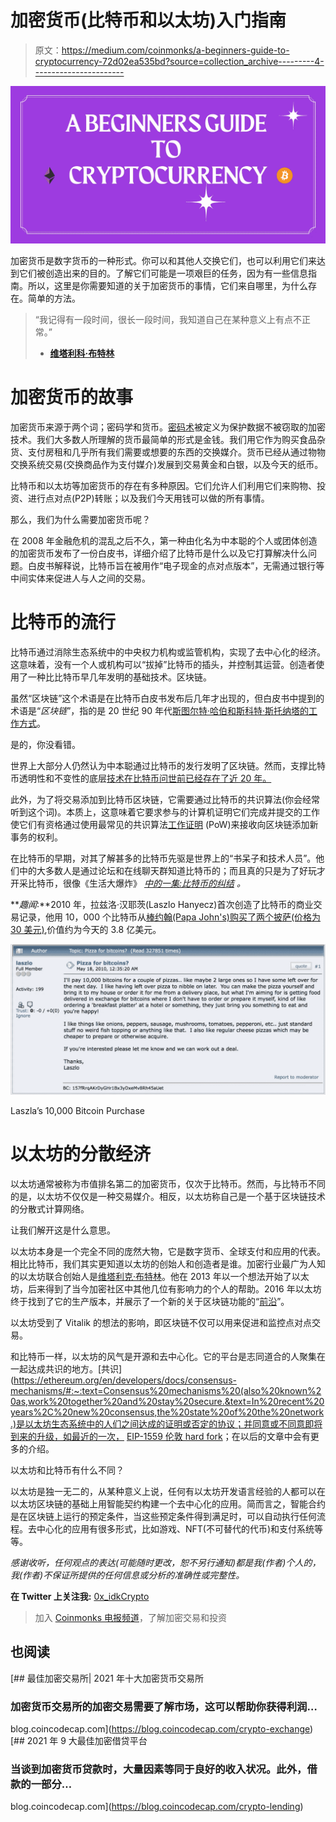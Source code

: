 # 加密货币(比特币和以太坊)入门指南

> 原文：<https://medium.com/coinmonks/a-beginners-guide-to-cryptocurrency-72d02ea535bd?source=collection_archive---------4----------------------->

![](img/a15ad1bf79de579284b55e64a0637c22.png)

加密货币是数字货币的一种形式。你可以和其他人交换它们，也可以利用它们来达到它们被创造出来的目的。了解它们可能是一项艰巨的任务，因为有一些信息指南。所以，这里是你需要知道的关于加密货币的事情，它们来自哪里，为什么存在。简单的方法。

> “我记得有一段时间，很长一段时间，我知道自己在某种意义上有点不正常。”
> - [**维塔利科·布特林**](https://twitter.com/VitalikButerin?ref_src=twsrc%5Egoogle%7Ctwcamp%5Eserp%7Ctwgr%5Eauthor)

# 加密货币的故事

加密货币来源于两个词；密码学和货币。[密码术](https://economictimes.indiatimes.com/definition/cryptography)被定义为保护数据不被窃取的加密技术。我们大多数人所理解的货币最简单的形式是金钱。我们用它作为购买食品杂货、支付房租和几乎所有我们需要或想要的东西的交换媒介。货币已经从通过物物交换系统交易(交换商品作为支付媒介)发展到交易黄金和白银，以及今天的纸币。

比特币和以太坊等加密货币的存在有多种原因。它们允许人们利用它们来购物、投资、进行点对点(P2P)转账；以及我们今天用钱可以做的所有事情。

那么，我们为什么需要加密货币呢？

在 2008 年金融危机的混乱之后不久，第一种由化名为中本聪的个人或团体创造的加密货币发布了一份白皮书，详细介绍了比特币是什么以及它打算解决什么问题。白皮书解释说，比特币旨在被用作“电子现金的点对点版本”，无需通过银行等中间实体来促进人与人之间的交易。

# 比特币的流行

比特币通过消除生态系统中的中央权力机构或监管机构，实现了去中心化的经济。这意味着，没有一个人或机构可以“拔掉”比特币的插头，并控制其运营。创造者使用了一种比比特币早几年发明的基础技术。区块链。

虽然“区块链”这个术语是在比特币白皮书发布后几年才出现的，但白皮书中提到的术语是“*区块链*”，指的是 20 世纪 90 年代[斯图尔特·哈伯和斯科特·斯托纳塔的工作方式](https://www.icaew.com/technical/technology/blockchain/blockchain-articles/what-is-blockchain/history)。

是的，你没看错。

世界上大部分人仍然认为中本聪通过比特币的发行发明了区块链。然而，支撑比特币透明性和不变性的底层[技术在比特币问世前已经存在了近 20 年。](/@ozierkhan/blockchain-technology-the-future-of-finance-beginner-18117b5aefc5)

此外，为了将交易添加到比特币区块链，它需要通过比特币的共识算法(你会经常听到这个词)。本质上，这意味着它要求参与的计算机证明它们完成并提交的工作使它们有资格通过使用最常见的共识算法[工作证明](https://levelup.gitconnected.com/bitcoin-proof-of-work-the-only-article-you-will-ever-have-to-read-4a1fcd76a294) (PoW)来接收向区块链添加新事务的权利。

在比特币的早期，对其了解甚多的比特币先驱是世界上的“书呆子和技术人员”。他们中的大多数人是通过论坛和在线聊天群知道比特币的；而且真的只是为了好玩才开采比特币，很像《生活大爆炸》 [*中的一集:比特币的纠结*](https://bigbangtheory.fandom.com/wiki/The_Bitcoin_Entanglement) *。*

***趣闻*:**2010 年，拉兹洛·汉耶茨(Laszlo Hanyecz)首次创造了比特币的商业交易记录，他用 10，000 个比特币从[棒约翰(Papa John's)购买了两个披萨(价格为 30 美元)](https://cryptopotato.com/10-years-ago-2-pizzas-for-90-million-worth-of-bitcoin/),价值约为今天的 3.8 亿美元。

![](img/666020f205b381c59d1d6de37bb370f7.png)

Laszla’s 10,000 Bitcoin Purchase

# 以太坊的分散经济

以太坊通常被称为市值排名第二的加密货币，仅次于比特币。然而，与比特币不同的是，以太坊不仅仅是一种交易媒介。相反，以太坊称自己是一个基于区块链技术的分散式计算网络。

让我们解开这是什么意思。

以太坊本身是一个完全不同的庞然大物，它是数字货币、全球支付和应用的代表。相比比特币，我们其实更知道以太坊的创始人和创造者是谁。加密行业最广为人知的以太坊联合创始人是[维塔利克·布特林](https://vitalik.ca/)。他在 2013 年以一个想法开始了以太坊，后来得到了当今加密社区中其他几位有影响力的个人的帮助。2016 年以太坊终于找到了它的生产版本，并展示了一个新的关于区块链功能的“[前沿](https://www.coindesk.com/ethereum-decentralized-app-network-launch)”。

以太坊受到了 Vitalik 的想法的影响，即区块链不仅可以用来促进和监控点对点交易。

和比特币一样，以太坊的风气是开源和去中心化。它的平台是志同道合的人聚集在一起达成共识的地方。[共识](https://ethereum.org/en/developers/docs/consensus-mechanisms/#:~:text=Consensus%20mechanisms%20(also%20known%20as,work%20together%20and%20stay%20secure.&text=In%20recent%20years%2C%20new%20consensus,the%20state%20of%20the%20network.)是以太坊生态系统中的人们之间达成的证明或否定的协议；并同意或不同意即将到来的升级，如最近的一次， [EIP-1559 伦敦 hard fork](https://www.coindesk.com/ethereum-hotly-anticipated-london-hard-fork-is-now-live)；在以后的文章中会有更多的介绍。

以太坊和比特币有什么不同？

以太坊是独一无二的，从某种意义上说，任何有以太坊开发语言经验的人都可以在以太坊区块链的基础上用智能契约构建一个去中心化的应用。简而言之，智能合约是在区块链上运行的预定条件，当这些预定条件得到满足时，可以自动执行任何流程。去中心化的应用有很多形式，比如游戏、NFT(不可替代的代币)和支付系统等等。

*感谢收听，任何观点的表达(可能随时更改，恕不另行通知)都是我(作者)个人的，我(作者)不保证所提供的任何信息或分析的准确性或完整性。*

**在 Twitter 上关注我:** [0x_idkCrypto](https://twitter.com/0x_idkcrypto)

> 加入 [Coinmonks 电报频道](https://t.me/coincodecap)，了解加密交易和投资

## 也阅读

[](https://blog.coincodecap.com/crypto-exchange) [## 最佳加密交易所| 2021 年十大加密货币交易所

### 加密货币交易所的加密交易需要了解市场，这可以帮助你获得利润…

blog.coincodecap.com](https://blog.coincodecap.com/crypto-exchange) [](https://blog.coincodecap.com/crypto-lending) [## 2021 年 9 大最佳加密借贷平台

### 当谈到加密货币贷款时，大量因素等同于良好的收入状况。此外，借款的一部分…

blog.coincodecap.com](https://blog.coincodecap.com/crypto-lending)